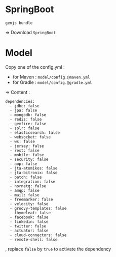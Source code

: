 # SpringBoot

```
genjs bundle
```
=> Download ```SpringBoot```

# Model

Copy one of the config.yml :

* for Maven : ```model/config.@maven.yml```
* for Gradle : ```model/config.@gradle.yml```

=> Content :
```
dependencies:
  - jdbc: false
  - jpa: false
  - mongodb: false
  - redis: false
  - gemfire: false
  - solr: false
  - elasticsearch: false
  - websocket: false
  - ws: false
  - jersey: false
  - rest: false
  - mobile: false
  - security: false
  - aop: false
  - jta-atomikos: false
  - jta-bitronix: false
  - batch: false
  - integration: false
  - hornetq: false
  - amqp: false
  - mail: false
  - freemarker: false
  - velocity: false
  - groovy-templates: false
  - thymeleaf: false
  - facebook: false
  - linkedin: false
  - twitter: false
  - actuator: false
  - cloud-connectors: false
  - remote-shell: false
```
, replace ```false``` by ```true``` to activate the dependency
